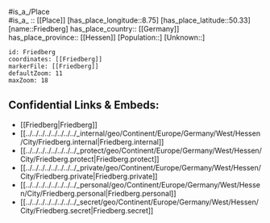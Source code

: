 ﻿---
location: [50.33,8.75] 
mapzoom: [7,12] 
mapmarker: city 
type: City
tags:
- geo/City


SpocWebEntityId: 30277
isDeleted: false
confidential: public

---
#is_a_/Place  
#is_a_ :: [[Place]] 
[has_place_longitude::8.75] 
[has_place_latitude::50.33] 
[name::Friedberg] 
has_place_country:: [[Germany]]  
has_place_province:: [[Hessen]] 
[Population::] 
[Unknown::] 


```leaflet
id: Friedberg
coordinates: [[Friedberg]] 
markerFile: [[Friedberg]] 
defaultZoom: 11 
maxZoom: 18
```


## Confidential Links & Embeds: 
- [[Friedberg|Friedberg]]  
- [[../../../../../../../../_internal/geo/Continent/Europe/Germany/West/Hessen/City/Friedberg.internal|Friedberg.internal]] 
- [[../../../../../../../../_protect/geo/Continent/Europe/Germany/West/Hessen/City/Friedberg.protect|Friedberg.protect]] 
- [[../../../../../../../../_private/geo/Continent/Europe/Germany/West/Hessen/City/Friedberg.private|Friedberg.private]] 
- [[../../../../../../../../_personal/geo/Continent/Europe/Germany/West/Hessen/City/Friedberg.personal|Friedberg.personal]] 
- [[../../../../../../../../_secret/geo/Continent/Europe/Germany/West/Hessen/City/Friedberg.secret|Friedberg.secret]] 
